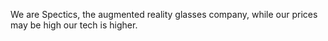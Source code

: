 We are Spectics, the augmented reality glasses company, while our prices may be high our tech is higher.
